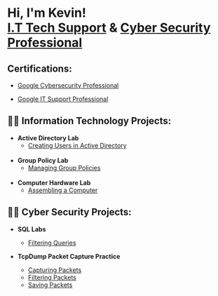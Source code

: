 <h1>Hi, I'm Kevin! <br/> <a href="https://github.com/kevinstewart1/Google-IT-Support-Professional">I.T Tech Support</a> & <a href="https://www.linkedin.com/in/kevinstewartit">Cyber Security Professional</a></h1>

<h2> Certifications:</h2> 

  - [Google Cybersecurity Professional](https://github.com/kevinstewart1/Google-Cybersecurity-Cert)

  - [Google IT Support Professional](https://github.com/kevinstewart1/ProfessionalCerts)

<h2>👨‍💻 Information Technology Projects:</h2>

- <b> Active Directory Lab</b>
  - [Creating Users in Active Directory](https://github.com/kevinstewart1/new_user_ad#readme) <b><i></b></i>
  <br/>
- <b> Group Policy Lab</b>
  - [Managing Group Policies](https://github.com/kevinstewart1/group-policy)
  <br/>
- <b> Computer Hardware Lab</b>
  - [Assembling a Computer](https://github.com/kevinstewart1/Computer-assembly)
  
 <h2>👨‍💻 Cyber Security Projects:</h2>
 
 - <b>SQL Labs</b>
   - [Filtering Queries](https://github.com/kevinstewart1/mysql)
  
- <b>TcpDump Packet Capture Practice</b>
  - [Capturing Packets](https://github.com/kevinstewart1/tcpdump)
  - [Filtering Packets](https://github.com/kevinstewart1/tcpdump-filter)
  - [Saving Packets](https://github.com/kevinstewart1/tcpdump-savingpackets)
    <!--
**kevinstewart1/kevinstewart1** is a ✨ _special_ ✨ repository because its `README.md` (this file) appears on your GitHub profile.

Here are some ideas to get you started:

- 🔭 I’m currently working on ...
- 🌱 I’m currently learning ...
- 👯 I’m looking to collaborate on ...
- 🤔 I’m looking for help with ...
- 💬 Ask me about ...
- 📫 How to reach me: ...
- 😄 Pronouns: ...
- ⚡ Fun fact: ...
-->
